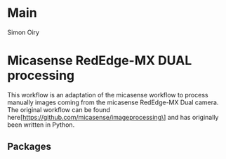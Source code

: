 # Main
Simon Oiry

# Micasense RedEdge-MX DUAL processing

This workflow is an adaptation of the micasense workflow to process
manually images coming from the micasense RedEdge-MX Dual camera. The
original workflow can be found
here\[https://github.com/micasense/imageprocessing\] and has originally
been written in Python.

## Packages
